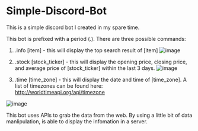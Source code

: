 # Simple-Discord-Bot
This is a simple discord bot I created in my spare time.

This bot is prefixed with a period (.).
There are three possible commands:
1. .info [item] - this will display the top search result of [item]
![image](https://user-images.githubusercontent.com/112988109/193672208-206ecac3-258d-47f0-8dea-609e7fb8aec7.png)

3. .stock [stock_ticker] - this will display the opening price, closing price, and average price of [stock_ticker] within the last 3 days.
![image](https://user-images.githubusercontent.com/112988109/193672479-413e8471-2123-485f-9510-7dc6091bf540.png)

5. .time [time_zone] - this will display the date and time of [time_zone]. A list of timezones can be found here: http://worldtimeapi.org/api/timezone

![image](https://user-images.githubusercontent.com/112988109/193672867-f40ff627-fa56-45f0-a44b-b68935990019.png)


This bot uses APIs to grab the data from the web. By using a little bit of data manlipulation, is able to display the infomation in a server.
